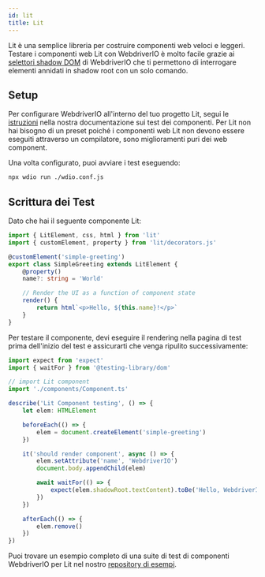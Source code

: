 ```yaml
---
id: lit
title: Lit
---
```


Lit è una semplice libreria per costruire componenti web veloci e leggeri. Testare i componenti web Lit con WebdriverIO è molto facile grazie ai [selettori shadow DOM](/docs/selectors#deep-selectors) di WebdriverIO che ti permettono di interrogare elementi annidati in shadow root con un solo comando.

## Setup

Per configurare WebdriverIO all'interno del tuo progetto Lit, segui le [istruzioni](/docs/component-testing#set-up) nella nostra documentazione sui test dei componenti. Per Lit non hai bisogno di un preset poiché i componenti web Lit non devono essere eseguiti attraverso un compilatore, sono miglioramenti puri dei web component.

Una volta configurato, puoi avviare i test eseguendo:

```sh
npx wdio run ./wdio.conf.js
```

## Scrittura dei Test

Dato che hai il seguente componente Lit:

```ts title="./components/Component.ts"
import { LitElement, css, html } from 'lit'
import { customElement, property } from 'lit/decorators.js'

@customElement('simple-greeting')
export class SimpleGreeting extends LitElement {
    @property()
    name?: string = 'World'

    // Render the UI as a function of component state
    render() {
        return html`<p>Hello, ${this.name}!</p>`
    }
}
```

Per testare il componente, devi eseguire il rendering nella pagina di test prima dell'inizio del test e assicurarti che venga ripulito successivamente:

```ts title="lit.test.js"
import expect from 'expect'
import { waitFor } from '@testing-library/dom'

// import Lit component
import './components/Component.ts'

describe('Lit Component testing', () => {
    let elem: HTMLElement

    beforeEach(() => {
        elem = document.createElement('simple-greeting')
    })

    it('should render component', async () => {
        elem.setAttribute('name', 'WebdriverIO')
        document.body.appendChild(elem)

        await waitFor(() => {
            expect(elem.shadowRoot.textContent).toBe('Hello, WebdriverIO!')
        })
    })

    afterEach(() => {
        elem.remove()
    })
})
```

Puoi trovare un esempio completo di una suite di test di componenti WebdriverIO per Lit nel nostro [repository di esempi](https://github.com/webdriverio/component-testing-examples/tree/main/lit-typescript-vite).